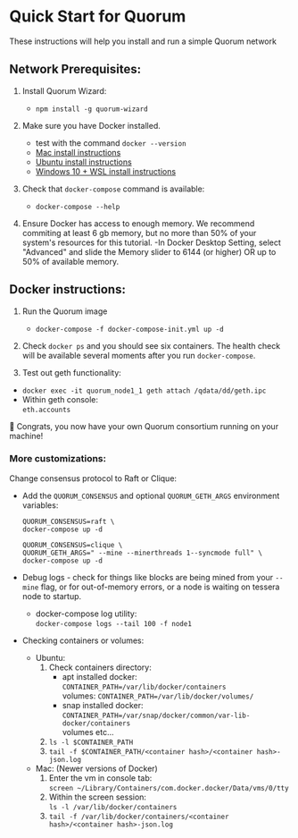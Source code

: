 # Quick Start for Quorum
These instructions will help you install and run a simple Quorum network

## Network Prerequisites:
1. Install Quorum Wizard:  
    - `npm install -g quorum-wizard`
  
1. Make sure you have Docker installed.
    - test with the command `docker --version`
    - [Mac install instructions](https://docs.docker.com/docker-for-mac/install/)
    - [Ubuntu install instructions](https://docs.docker.com/install/linux/docker-ce/ubuntu/)
    - [Windows 10 + WSL install instructions](https://nickjanetakis.com/blog/setting-up-docker-for-windows-and-wsl-to-work-flawlessly)

1. Check that `docker-compose` command is available:  
    - `docker-compose --help`
    
1. Ensure Docker has access to enough memory. We recommend commiting at least 6 gb memory, but no more than 50% of your system's resources for this tutorial.
    -In Docker Desktop Setting, select "Advanced" and slide the Memory slider to 6144 (or higher) OR up to 50% of available memory.


## Docker instructions:
1. Run the Quorum image
    - `docker-compose -f docker-compose-init.yml up -d`

1. Check `docker ps` and you should see six containers. The health check will be available several moments after you run `docker-compose`.

1. Test out geth functionality:  
  - `docker exec -it quorum_node1_1 geth attach /qdata/dd/geth.ipc`
  - Within geth console:  
    `eth.accounts`


🎉 Congrats, you now have your own Quorum consortium running on your machine!

### More customizations:
Change consensus protocol to Raft or Clique:
- Add the `QUORUM_CONSENSUS` and optional `QUORUM_GETH_ARGS` environment variables:
  ```
  QUORUM_CONSENSUS=raft \
  docker-compose up -d
  ```
  ```
  QUORUM_CONSENSUS=clique \
  QUORUM_GETH_ARGS=" --mine --minerthreads 1--syncmode full" \
  docker-compose up -d
  ```

- Debug logs - check for things like blocks are being mined from your `--mine` flag, 
  or for out-of-memory errors, or a node is waiting on tessera node to startup.
  - docker-compose log utility:  
    `docker-compose logs --tail 100 -f node1`

- Checking containers or volumes:
  - Ubuntu:
    1. Check containers directory:  
        - apt installed docker:  
          `CONTAINER_PATH=/var/lib/docker/containers`  
          volumes:
          `CONTAINER_PATH=/var/lib/docker/volumes/`
        - snap installed docker:  
          `CONTAINER_PATH=/var/snap/docker/common/var-lib-docker/containers`  
          volumes etc...
    1. `ls -l $CONTAINER_PATH`
    1. `tail -f $CONTAINER_PATH/<container hash>/<container hash>-json.log`
  - Mac: (Newer versions of Docker)
    1. Enter the vm in console tab:  
      `screen ~/Library/Containers/com.docker.docker/Data/vms/0/tty`
    1. Within the screen session:  
      `ls -l /var/lib/docker/containers`
    1. `tail -f /var/lib/docker/containers/<container hash>/<container hash>-json.log`
